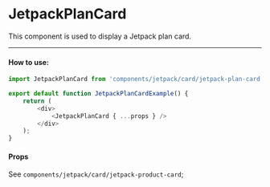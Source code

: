 # JetpackPlanCard

This component is used to display a Jetpack plan card.

---

#### How to use:

```js
import JetpackPlanCard from 'components/jetpack/card/jetpack-plan-card';

export default function JetpackPlanCardExample() {
	return (
		<div>
			<JetpackPlanCard { ...props } />
		</div>
	);
}
```

#### Props

See `components/jetpack/card/jetpack-product-card`;
